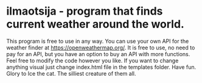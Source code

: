# ilmaotsija - program that finds current weather around the world.
This program is free to use in any way. You can use your own API for the weather finder at https://openweathermap.org/. It is free to use, no need to pay for an API, but you have an option to buy an API with more functions. Feel free to modify the code however you like. If you want to change anything visual just change index.html file in the templates folder. Have fun. Glory to Ice the cat. The silliest creature of them all.
